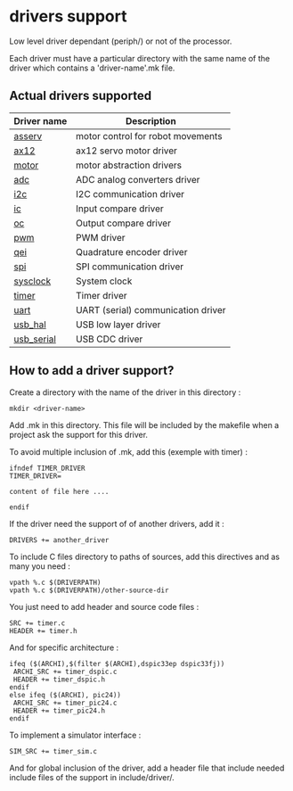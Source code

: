 # drivers support

Low level driver dependant (periph/) or not of the processor.

Each driver must have a particular directory with the same name of the driver which contains a 'driver-name'.mk file.

## Actual drivers supported

|Driver name|Description|
|-----------|-----------|
|[asserv](asserv/README.md)|motor control for robot movements|
|[ax12](ax12/README.md)|ax12 servo motor driver|
|[motor](motor/README.md)|motor abstraction drivers|
|[adc](periph/adc/README.md)|ADC analog converters driver|
|[i2c](periph/i2c/README.md)|I2C communication driver|
|[ic](periph/ic/README.md)|Input compare driver|
|[oc](periph/oc/README.md)|Output compare driver|
|[pwm](periph/pwm/README.md)|PWM driver|
|[qei](periph/qei/README.md)|Quadrature encoder driver|
|[spi](periph/spi/README.md)|SPI communication driver|
|[sysclock](periph/sysclock/README.md)|System clock|
|[timer](periph/timer/README.md)|Timer driver|
|[uart](periph/uart/README.md)|UART (serial) communication driver|
|[usb_hal](periph/usb_hal/README.md)|USB low layer driver|
|[usb_serial](usb_serial/README.md)|USB CDC driver|

## How to add a driver support?
Create a directory with the name of the driver in this directory :

	mkdir <driver-name>

Add <driver-name>.mk in this directory. This file will be included by the makefile when a project ask the support for this driver.

To avoid multiple inclusion of <driver-name>.mk, add this (exemple with timer) :

	ifndef TIMER_DRIVER
	TIMER_DRIVER=
	
	content of file here ....
	
	endif

If the driver need the support of of another drivers, add it :

	DRIVERS += another_driver

To include C files directory to paths of sources, add this directives and as many you need :

	vpath %.c $(DRIVERPATH)
	vpath %.c $(DRIVERPATH)/other-source-dir

You just need to add header and source code files :

	SRC += timer.c
	HEADER += timer.h

And for specific architecture :

	ifeq ($(ARCHI),$(filter $(ARCHI),dspic33ep dspic33fj))
	 ARCHI_SRC += timer_dspic.c
	 HEADER += timer_dspic.h
	endif
	else ifeq ($(ARCHI), pic24))
	 ARCHI_SRC += timer_pic24.c
	 HEADER += timer_pic24.h
	endif

To implement a simulator interface :

	SIM_SRC += timer_sim.c

And for global inclusion of the driver, add a header file that include needed include files of the support in include/driver/.
